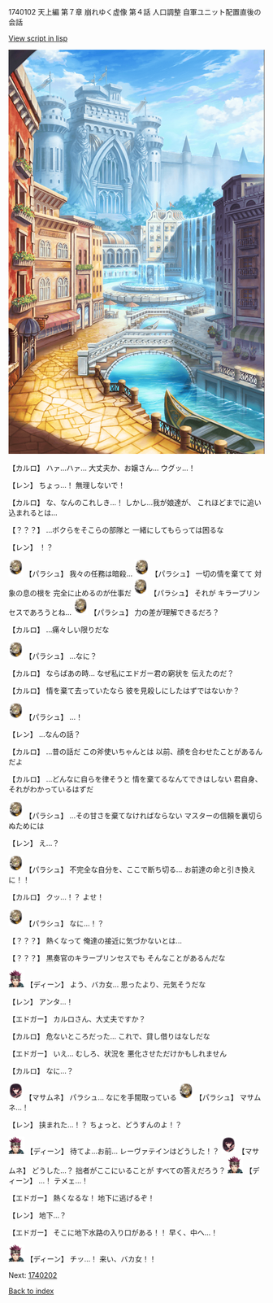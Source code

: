 1740102 天上編 第７章 崩れゆく虚像 第４話 人口調整 自軍ユニット配置直後の会話

[View script in lisp](../scripts/1740102.txt)

![006_town.png](../images/backgrounds/006_town.png)

【カルロ】
ハァ…ハァ…
大丈夫か、お嬢さん…
ウグッ…！

【レン】
ちょっ…！
無理しないで！

【カルロ】
な、なんのこれしき…！
しかし…我が娘達が、
これほどまでに追い込まれるとは…

【？？？】
…ボクらをそこらの部隊と
一緒にしてもらっては困るな

【レン】
！？

<img src="../images/units/200471.png" alt="200471.png" height="34"/>
【パラシュ】
我々の任務は暗殺…

<img src="../images/units/200471.png" alt="200471.png" height="34"/>
【パラシュ】
一切の情を棄てて
対象の息の根を
完全に止めるのが仕事だ

<img src="../images/units/200471.png" alt="200471.png" height="34"/>
【パラシュ】
それが
キラープリンセスであろうとね…

<img src="../images/units/200471.png" alt="200471.png" height="34"/>
【パラシュ】
力の差が理解できるだろ？

【カルロ】
…痛々しい限りだな

<img src="../images/units/200471.png" alt="200471.png" height="34"/>
【パラシュ】
…なに？

【カルロ】
ならばあの時…
なぜ私にエドガー君の窮状を
伝えたのだ？

【カルロ】
情を棄て去っていたなら
彼を見殺しにしたはずではないか？

<img src="../images/units/200471.png" alt="200471.png" height="34"/>
【パラシュ】
…！

【レン】
…なんの話？

【カルロ】
…昔の話だ
この斧使いちゃんとは
以前、顔を合わせたことがあるんだよ

【カルロ】
…どんなに自らを律そうと
情を棄てるなんてできはしない
君自身、それがわかっているはずだ

<img src="../images/units/200471.png" alt="200471.png" height="34"/>
【パラシュ】
…その甘さを棄てなければならない
マスターの信頼を裏切らぬためには

【レン】
え…？

<img src="../images/units/200471.png" alt="200471.png" height="34"/>
【パラシュ】
不完全な自分を、ここで断ち切る…
お前達の命と引き換えに！！

【カルロ】
クッ…！？
よせ！

<img src="../images/units/200471.png" alt="200471.png" height="34"/>
【パラシュ】
なに…！？

【？？？】
熱くなって
俺達の接近に気づかないとは…

【？？？】
黒奏官のキラープリンセスでも
そんなことがあるんだな

<img src="../images/units/6.png" alt="6.png" height="34"/>
【ディーン】
よう、バカ女…
思ったより、元気そうだな

【レン】
アンタ…！

【エドガー】
カルロさん、大丈夫ですか？

【カルロ】
危ないところだった…
これで、貸し借りはなしだな

【エドガー】
いえ…
むしろ、状況を
悪化させただけかもしれません

【カルロ】
なに…？

<img src="../images/units/100161.png" alt="100161.png" height="34"/>
【マサムネ】
パラシュ…
なにを手間取っている

<img src="../images/units/200471.png" alt="200471.png" height="34"/>
【パラシュ】
マサムネ…！

【レン】
挟まれた…！？
ちょっと、どうすんのよ！？

<img src="../images/units/6.png" alt="6.png" height="34"/>
【ディーン】
待てよ…お前…
レーヴァテインはどうした！？

<img src="../images/units/100161.png" alt="100161.png" height="34"/>
【マサムネ】
どうした…？
拙者がここにいることが
すべての答えだろう？

<img src="../images/units/6.png" alt="6.png" height="34"/>
【ディーン】
…！
テメェ…！

【エドガー】
熱くなるな！
地下に逃げるぞ！

【レン】
地下…？

【エドガー】
そこに地下水路の入り口がある！！
早く、中へ…！

<img src="../images/units/6.png" alt="6.png" height="34"/>
【ディーン】
チッ…！
来い、バカ女！！

Next: [1740202](1740202.md)

[Back to index](index.md)

